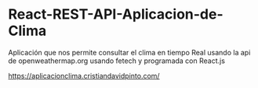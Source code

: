 # React-REST-API-Aplicacion-de-Clima

 Aplicación que nos permite consultar el clima en tiempo Real usando la api de openweathermap.org usando fetech y programada
 con React.js

https://aplicacionclima.cristiandavidpinto.com/

